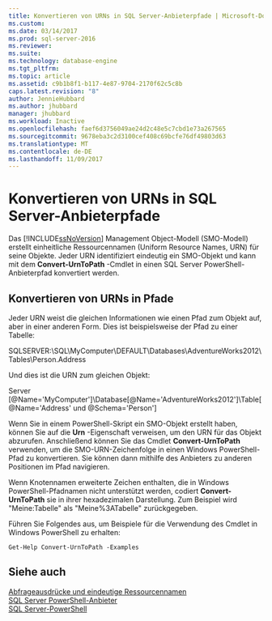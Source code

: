```yaml
---
title: Konvertieren von URNs in SQL Server-Anbieterpfade | Microsoft-Dokumentation
ms.custom: 
ms.date: 03/14/2017
ms.prod: sql-server-2016
ms.reviewer: 
ms.suite: 
ms.technology: database-engine
ms.tgt_pltfrm: 
ms.topic: article
ms.assetid: c9b1b8f1-b117-4e87-9704-2170f62c5c8b
caps.latest.revision: "8"
author: JennieHubbard
ms.author: jhubbard
manager: jhubbard
ms.workload: Inactive
ms.openlocfilehash: faef6d3756049ae24d2c48e5c7cbd1e73a267565
ms.sourcegitcommit: 9678eba3c2d3100cef408c69bcfe76df49803d63
ms.translationtype: MT
ms.contentlocale: de-DE
ms.lasthandoff: 11/09/2017
---
```

# <a name="convert-urns-to-sql-server-provider-paths"></a>Konvertieren von URNs in SQL Server-Anbieterpfade
  Das [!INCLUDE[ssNoVersion](../../includes/ssnoversion-md.md)] Management Object-Modell (SMO-Modell) erstellt einheitliche Ressourcennamen (Uniform Resource Names, URN) für seine Objekte. Jeder URN identifiziert eindeutig ein SMO-Objekt und kann mit dem **Convert-UrnToPath** -Cmdlet in einen SQL Server PowerShell-Anbieterpfad konvertiert werden.  
  
## <a name="converting-urns-to-paths"></a>Konvertieren von URNs in Pfade  
 Jeder URN weist die gleichen Informationen wie einen Pfad zum Objekt auf, aber in einer anderen Form. Dies ist beispielsweise der Pfad zu einer Tabelle:  
  
 SQLSERVER:\SQL\MyComputer\DEFAULT\Databases\AdventureWorks2012\Tables\Person.Address  
  
 Und dies ist die URN zum gleichen Objekt:  
  
 Server [@Name='MyComputer']\Database[@Name='AdventureWorks2012']\Table[@Name='Address' und @Schema='Person']  
  
 Wenn Sie in einem PowerShell-Skript ein SMO-Objekt erstellt haben, können Sie auf die **Urn** -Eigenschaft verweisen, um den URN für das Objekt abzurufen. Anschließend können Sie das Cmdlet **Convert-UrnToPath** verwenden, um die SMO-URN-Zeichenfolge in einen Windows PowerShell-Pfad zu konvertieren. Sie können dann mithilfe des Anbieters zu anderen Positionen im Pfad navigieren.  
  
 Wenn Knotennamen erweiterte Zeichen enthalten, die in Windows PowerShell-Pfadnamen nicht unterstützt werden, codiert **Convert-UrnToPath** sie in ihrer hexadezimalen Darstellung. Zum Beispiel wird "Meine:Tabelle" als "Meine%3ATabelle" zurückgegeben.  
  
 Führen Sie Folgendes aus, um Beispiele für die Verwendung des Cmdlet in Windows PowerShell zu erhalten:  
  
```  
Get-Help Convert-UrnToPath -Examples  
```  
  
## <a name="see-also"></a>Siehe auch  
 [Abfrageausdrücke und eindeutige Ressourcennamen](../../powershell/query-expressions-and-uniform-resource-names.md)   
 [SQL Server PowerShell-Anbieter](../../relational-databases/scripting/sql-server-powershell-provider.md)   
 [SQL Server-PowerShell](../../relational-databases/scripting/sql-server-powershell.md)  
  
  

